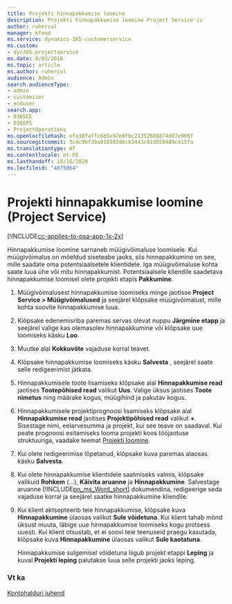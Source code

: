 ```yaml
---
title: Projekti hinnapakkumise loomine
description: Projekti hinnapakkumise loomine Project Service'is
author: ruhercul
manager: kfend
ms.service: dynamics-365-customerservice
ms.custom:
- dyn365-projectservice
ms.date: 8/03/2018
ms.topic: article
ms.author: ruhercul
audience: Admin
search.audienceType:
- admin
- customizer
- enduser
search.app:
- D365CE
- D365PS
- ProjectOperations
ms.openlocfilehash: efa18faffc6b5e97e8fbc21352688874d07e906f
ms.sourcegitcommit: 5c4c9bf3ba018562d6cb3443c01d550489c415fa
ms.translationtype: HT
ms.contentlocale: et-EE
ms.lasthandoff: 10/16/2020
ms.locfileid: "4075064"
---
```

# <a name="create-a-project-quote-project-service"></a>Projekti hinnapakkumise loomine (Project Service)

[!INCLUDE[cc-applies-to-psa-app-1x-2x](../includes/cc-applies-to-psa-app-1x-2x.md)]

Hinnapakkumise loomine sarnaneb müügivõimaluse loomisele. Kui müügivõimalus on mõeldud siseteabe jaoks, siis hinnapakkumine on see, mille saadate oma potentsiaalsetele klientidele. Iga müügivõimaluse kohta saate luua ühe või mitu hinnapakkumist. Potentsiaalsele kliendile saadetava hinnapakkumise loomisel olete projekti etapis **Pakkumine**.  
  
1. Müügivõimalusest hinnapakkumise loomiseks minge jaotisse **Project Service > Müügivõimalused** ja seejärel klõpsake müügivõimalust, mille kohta soovite hinnapakkumise luua.  
  
2. Klõpsake edenemisriba paremas servas olevat nuppu **Järgmine etapp** ja seejärel valige kas olemasolev hinnapakkumine või klõpsake uue loomiseks käsku **Loo**.  
  
3. Muutke alal **Kokkuvõte** vajaduse korral teavet.  
  
4. Klõpsake hinnapakkumise loomiseks käsku **Salvesta** , seejärel saate selle redigeerimist jätkata.  
  
5. Hinnapakkumisele toote lisamiseks klõpsake alal **Hinnapakkumise read** jaotises **Tootepõhised read** valikut **Uus**. Valige üksus jaotises **Toote nimetus** ning määrake kogus, müügihind ja pakutav kogus.  
  
6. Hinnapakkumisele projektiprognoosi lisamiseks klõpsake alal **Hinnapakkumise read** jaotises **Projektipõhised read** valikut **+**. Sisestage nimi, eelarvesumma ja projekt, kui see teave on saadaval. Kui peate prognoosi esitamiseks looma projekti koos tööjaotuse struktuuriga, vaadake teemat [Projekti loomine](../psa/create-project.md).  
  
7. Kui olete redigeerimise lõpetanud, klõpsake kuva paremas alaosas käsku **Salvesta**.  
  
8. Kui olete hinnapakkumise klientidele saatmiseks valmis, klõpsake valikuid **Rohkem** (...), **Käivita aruanne** ja **Hinnapakkumine**. Salvestage aruanne [!INCLUDE[pn_ms_Word_short](../includes/pn-ms-word-short.md)] dokumendina, redigeerige seda vajaduse korral ja seejärel saatke hinnapakkumine kliendile.  
  
9. Kui klient aktsepteerib teie hinnapakkumise, klõpsake kuva **Hinnapakkumine** ülaosas valikut **Sule võidetuna**. Kui klient tahab mõnd üksust muuta, läbige uue hinnapakkumise loomiseks kogu protsess uuesti. Kui klient otsustab, et ei soovi teie teenuseid praegu kasutada, klõpsake kuva **Hinnapakkumine** ülaosas valikut **Sule kaotatuna**.  
  
   Hinnapakkumise sulgemisel võidetuna liigub projekt etappi **Leping** ja kuval **Projekti leping** palutakse luua selle projekti jaoks leping.  
  
### <a name="see-also"></a>Vt ka  
 [Kontohalduri juhend](../psa/account-manager-guide.md)
